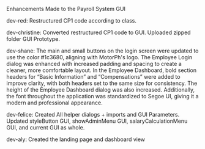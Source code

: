 Enhancements Made to the Payroll System GUI

dev-red: Restructured CP1 code according to class.

dev-christine: Converted restructured CP1 code to GUI. Uploaded zipped folder GUI Prototype.

dev-shane: The main and small buttons on the login screen were updated to use the color #1c3680, aligning with MotorPh's logo. The Employee Login dialog was enhanced with increased padding and spacing to create a cleaner, more comfortable layout. In the Employee Dashboard, bold section headers for “Basic Information” and “Compensations” were added to improve clarity, with both headers set to the same size for consistency. The height of the Employee Dashboard dialog was also increased. Additionally, the font throughout the application was standardized to Segoe UI, giving it a modern and professional appearance.

dev-felice: Created All helper dialogs + imports and GUI Parameters. Updated styleButton GUI, showAdminMenu GUI, salaryCalculationMenu GUI, and current GUI as whole.

dev-aly: Created the landing page and dashboard view
